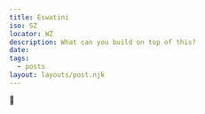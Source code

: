 ```yaml
---
title: Eswatini
iso: SZ
locator: WZ
description: What can you build on top of this?
date: 
tags:
  - posts
layout: layouts/post.njk
---
```



🚀
